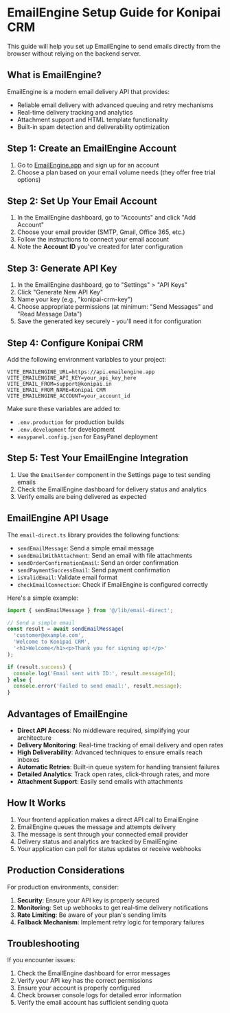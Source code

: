 # EmailEngine Setup Guide for Konipai CRM

This guide will help you set up EmailEngine to send emails directly from the browser without relying on the backend server.

## What is EmailEngine?

EmailEngine is a modern email delivery API that provides:
- Reliable email delivery with advanced queuing and retry mechanisms
- Real-time delivery tracking and analytics
- Attachment support and HTML template functionality
- Built-in spam detection and deliverability optimization

## Step 1: Create an EmailEngine Account

1. Go to [EmailEngine.app](https://emailengine.app/) and sign up for an account
2. Choose a plan based on your email volume needs (they offer free trial options)

## Step 2: Set Up Your Email Account

1. In the EmailEngine dashboard, go to "Accounts" and click "Add Account"
2. Choose your email provider (SMTP, Gmail, Office 365, etc.)
3. Follow the instructions to connect your email account
4. Note the **Account ID** you've created for later configuration

## Step 3: Generate API Key

1. In the EmailEngine dashboard, go to "Settings" > "API Keys"
2. Click "Generate New API Key"
3. Name your key (e.g., "konipai-crm-key")
4. Choose appropriate permissions (at minimum: "Send Messages" and "Read Message Data")
5. Save the generated key securely - you'll need it for configuration

## Step 4: Configure Konipai CRM

Add the following environment variables to your project:

```
VITE_EMAILENGINE_URL=https://api.emailengine.app
VITE_EMAILENGINE_API_KEY=your_api_key_here
VITE_EMAIL_FROM=support@konipai.in
VITE_EMAIL_FROM_NAME=Konipai CRM
VITE_EMAILENGINE_ACCOUNT=your_account_id
```

Make sure these variables are added to:
- `.env.production` for production builds
- `.env.development` for development
- `easypanel.config.json` for EasyPanel deployment

## Step 5: Test Your EmailEngine Integration

1. Use the `EmailSender` component in the Settings page to test sending emails
2. Check the EmailEngine dashboard for delivery status and analytics
3. Verify emails are being delivered as expected

## EmailEngine API Usage

The `email-direct.ts` library provides the following functions:

- `sendEmailMessage`: Send a simple email message
- `sendEmailWithAttachment`: Send an email with file attachments
- `sendOrderConfirmationEmail`: Send an order confirmation
- `sendPaymentSuccessEmail`: Send payment confirmation
- `isValidEmail`: Validate email format
- `checkEmailConnection`: Check if EmailEngine is configured correctly

Here's a simple example:

```typescript
import { sendEmailMessage } from '@/lib/email-direct';

// Send a simple email
const result = await sendEmailMessage(
  'customer@example.com',
  'Welcome to Konipai CRM',
  '<h1>Welcome</h1><p>Thank you for signing up!</p>'
);

if (result.success) {
  console.log('Email sent with ID:', result.messageId);
} else {
  console.error('Failed to send email:', result.message);
}
```

## Advantages of EmailEngine

- **Direct API Access**: No middleware required, simplifying your architecture
- **Delivery Monitoring**: Real-time tracking of email delivery and open rates
- **High Deliverability**: Advanced techniques to ensure emails reach inboxes
- **Automatic Retries**: Built-in queue system for handling transient failures
- **Detailed Analytics**: Track open rates, click-through rates, and more
- **Attachment Support**: Easily send emails with attachments

## How It Works

1. Your frontend application makes a direct API call to EmailEngine
2. EmailEngine queues the message and attempts delivery
3. The message is sent through your connected email provider
4. Delivery status and analytics are tracked by EmailEngine
5. Your application can poll for status updates or receive webhooks

## Production Considerations

For production environments, consider:

1. **Security**: Ensure your API key is properly secured
2. **Monitoring**: Set up webhooks to get real-time delivery notifications
3. **Rate Limiting**: Be aware of your plan's sending limits
4. **Fallback Mechanism**: Implement retry logic for temporary failures

## Troubleshooting

If you encounter issues:

1. Check the EmailEngine dashboard for error messages
2. Verify your API key has the correct permissions
3. Ensure your account is properly configured
4. Check browser console logs for detailed error information
5. Verify the email account has sufficient sending quota 